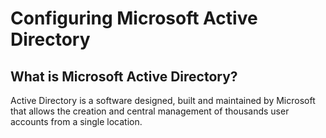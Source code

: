 <h1>Configuring Microsoft Active Directory</h1>

<h2>What is Microsoft Active Directory?</h2>
Active Directory is a software designed, built and maintained by Microsoft that allows the creation and central management of thousands user accounts from a single location.

